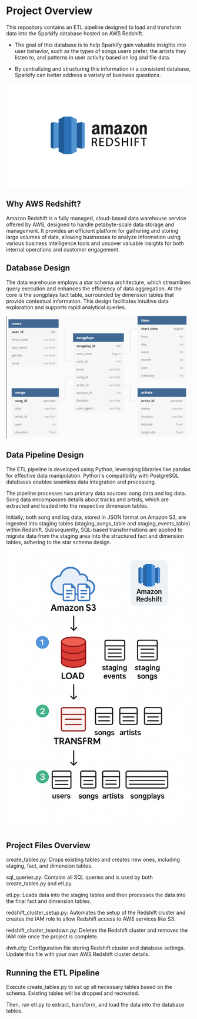 # Project Overview
This repository contains an ETL pipeline designed to load and transform data into the Sparkify database hosted on AWS Redshift.

- The goal of this database is to help Sparkify gain valuable insights into user behavior, such as the types of songs users prefer, the artists they listen to, and patterns in user activity based on log and file data. 

- By centralizing and structuring this information in a consistent database, Sparkify can better address a variety of business questions.

![image alt](https://github.com/harshsamani/redshift-songplay-analytics/blob/b5bfd9c8f7f0df75de54041e7894fbe789116409/Amazon-Redshift.png)

## Why AWS Redshift?
Amazon Redshift is a fully managed, cloud-based data warehouse service offered by AWS, designed to handle petabyte-scale data storage and management. It provides an efficient platform for gathering and storing large volumes of data, allowing businesses to analyze information using various business intelligence tools and uncover valuable insights for both internal operations and customer engagement.

## Database Design
The data warehouse employs a star schema architecture, which streamlines query execution and enhances the efficiency of data aggregation. At the core is the songplays fact table, surrounded by dimension tables that provide contextual information. This design facilitates intuitive data exploration and supports rapid analytical queries.

![image_alt](https://github.com/harshsamani/redshift-songplay-analytics/blob/1df51af1155498af0d8c45fd733a9bebce447c58/Schema.png)

## Data Pipeline Design
The ETL pipeline is developed using Python, leveraging libraries like pandas for effective data manipulation. Python's compatibility with PostgreSQL databases enables seamless data integration and processing.​

The pipeline processes two primary data sources: song data and log data. Song data encompasses details about tracks and artists, which are extracted and loaded into the respective dimension tables.​

Initially, both song and log data, stored in JSON format on Amazon S3, are ingested into staging tables (staging_songs_table and staging_events_table) within Redshift. Subsequently, SQL-based transformations are applied to migrate data from the staging area into the structured fact and dimension tables, adhering to the star schema design.

![image_alt](https://github.com/harshsamani/redshift-songplay-analytics/blob/66b49c9fdb86c7d40d8c5c5d880744f1b660ab6c/Pipeline.png)

## Project Files Overview
create_tables.py: Drops existing tables and creates new ones, including staging, fact, and dimension tables.​

sql_queries.py: Contains all SQL queries and is used by both create_tables.py and etl.py.

etl.py: Loads data into the staging tables and then processes the data into the final fact and dimension tables.

redshift_cluster_setup.py: Automates the setup of the Redshift cluster and creates the IAM role to allow Redshift access to AWS services like S3.

redshift_cluster_teardown.py: Deletes the Redshift cluster and removes the IAM role once the project is complete.

dwh.cfg: Configuration file storing Redshift cluster and database settings. Update this file with your own AWS Redshift cluster details.

## Running the ETL Pipeline
Execute create_tables.py to set up all necessary tables based on the schema. Existing tables will be dropped and recreated.

Then, run etl.py to extract, transform, and load the data into the database tables.
